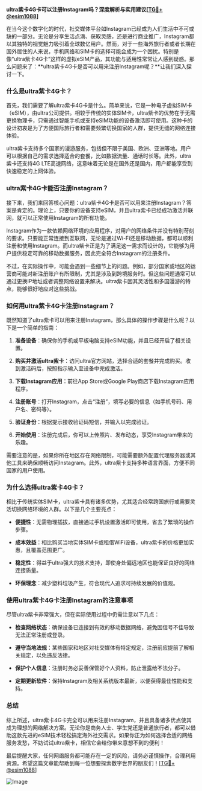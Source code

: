 **ultra紫卡4G卡可以注册Instagram吗？深度解析与实用建议[[TG💪+ @esim1088](https://t.me/s/esim1088)]**

在当今这个数字化的时代，社交媒体平台如Instagram已经成为人们生活中不可或缺的一部分。无论是分享生活点滴、获取灵感，还是进行商业推广，Instagram都以其独特的视觉魅力吸引着全球数亿用户。然而，对于一些海外旅行者或者长期在国外居住的人来说，手机网络和SIM卡的选择可能会成为一个困扰。特别是像“ultra紫卡4G卡”这样的虚拟eSIM产品，其功能与适用性常常让人感到疑惑。那么问题来了：**ultra紫卡4G卡是否可以用来注册Instagram呢？**让我们深入探讨一下。

### **什么是ultra紫卡4G卡？**

首先，我们需要了解ultra紫卡4G卡是什么。简单来说，它是一种电子虚拟SIM卡（eSIM），由ultra公司提供。相较于传统的实体SIM卡，ultra紫卡的优势在于无需更换物理卡，只需通过智能手机或支持eSIM功能的设备激活即可使用。这种卡的设计初衷是为了方便国际旅行者和需要频繁切换国家的人群，提供无缝的网络连接体验。

ultra紫卡支持多个国家的漫游服务，包括但不限于美国、欧洲、亚洲等地。用户可以根据自己的需求选择适合的套餐，比如数据流量、通话时长等。此外，ultra紫卡还支持4G LTE高速网络，这意味着无论是在国外还是国内，用户都能享受到快速稳定的上网体验。

### **ultra紫卡4G卡能否注册Instagram？**

接下来，我们来回答核心问题：ultra紫卡4G卡是否可以用来注册Instagram？答案是肯定的。理论上，只要你的设备支持eSIM，并且ultra紫卡已经成功激活并联网，就可以正常使用Instagram的所有功能。

Instagram作为一款依赖网络环境的应用程序，对用户的网络条件并没有特别苛刻的要求。只要能正常连接到互联网，无论是通过Wi-Fi还是移动数据，都可以顺利注册和使用Instagram。而ultra紫卡正是为了满足这一需求而设计的，它能够为用户提供稳定可靠的移动数据服务，因此完全符合Instagram的注册条件。

不过，在实际操作中，可能会遇到一些细节上的问题。例如，部分国家或地区的运营商可能对新注册账户有所限制，尤其是涉及到跨境服务时。但这些问题通常可以通过更换IP地址或者调整网络设置来解决。ultra紫卡因其灵活性和多国漫游的特点，能够很好地应对这些挑战。

### **如何用ultra紫卡4G卡注册Instagram？**

既然知道了ultra紫卡可以用来注册Instagram，那么具体的操作步骤是什么呢？以下是一个简单的指南：

1. **准备设备**：确保你的手机或平板电脑支持eSIM功能，并且已经开启了相关设置。
   
2. **购买并激活ultra紫卡**：访问ultra官方网站，选择合适的套餐并完成购买。收到激活码后，按照指示输入至设备中完成激活。

3. **下载Instagram应用**：前往App Store或Google Play商店下载Instagram应用程序。

4. **注册账号**：打开Instagram，点击“注册”，填写必要的信息（如手机号码、用户名、密码等）。

5. **验证身份**：根据提示接收验证码短信，并输入以完成验证。

6. **开始使用**：注册完成后，你可以上传照片、发布动态，享受Instagram带来的乐趣。

需要注意的是，如果你所在地区存在网络限制，可能需要额外配置代理服务器或其他工具来确保顺畅访问Instagram。此外，ultra紫卡支持多种语言界面，方便不同国家的用户使用。

### **为什么选择ultra紫卡4G卡？**

相比于传统实体SIM卡，ultra紫卡具有诸多优势，尤其适合经常跨国旅行或需要灵活切换网络环境的人群。以下是几个主要亮点：

- **便捷性**：无需物理插拔，直接通过手机设置激活即可使用，省去了繁琐的操作步骤。
  
- **成本效益**：相比购买当地实体SIM卡或租借WiFi设备，ultra紫卡的价格更加实惠，且覆盖范围更广。

- **稳定性**：得益于ultra强大的技术支持，即使身处偏远地区也能保证良好的网络连接质量。

- **环保理念**：减少塑料垃圾产生，符合现代人追求可持续发展的价值观。

### **使用ultra紫卡4G卡注册Instagram的注意事项**

尽管ultra紫卡非常强大，但在实际使用过程中仍需注意以下几点：

- **检查网络状态**：确保设备已连接到有效的移动数据网络，避免因信号不佳导致无法正常注册或登录。

- **遵守当地法规**：某些国家和地区对社交媒体有特定规定，注册前应提前了解相关规定，以免违反法律。

- **保护个人信息**：注册时务必妥善保管好个人资料，防止泄露给不法分子。

- **定期更新软件**：保持Instagram及相关系统版本最新，以便获得最佳性能和支持。

### **总结**

综上所述，ultra紫卡4G卡完全可以用来注册Instagram，并且具备诸多优点使其成为理想的网络解决方案。无论你是商务人士、学生党还是普通旅行者，都可以借助这款先进的eSIM技术轻松搞定海外社交需求。如果你正为如何选择合适的网络服务发愁，不妨试试ultra紫卡，相信它会给你带来意想不到的便利！

最后提醒大家，任何网络服务都可能存在一定的风险，请务必谨慎操作，合理利用资源。希望这篇文章能帮助到每一位想要探索数字世界的朋友们！[[TG💪+ @esim1088](https://t.me/s/esim1088)] 

![Image](https://i.postimg.cc/4NQfJmqS/Snipaste-2025-05-13-00-14-12.png)